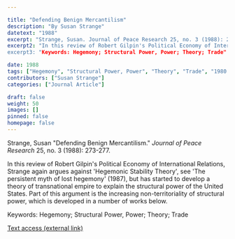 ```yaml
---

title: "Defending Benign Mercantilism"
description: "By Susan Strange"
datetext: "1988"
excerpt: "Strange, Susan. Journal of Peace Research 25, no. 3 (1988): 273-277."
excerpt2: "In this review of Robert Gilpin's Political Economy of International Relations, Strange again argues against 'Hegemonic Stability Theory', see 'The persistent myth of lost hegemony' (1987), but has started to develop a theory of transnational empire to explain the structural power of the United States. Part of this argument is the increasing non-territoriality of structural power, which is developed in a number of works below.
excerpt3: "Keywords: Hegemony; Structural Power, Power; Theory; Trade"

date: 1988
tags: ["Hegemony", "Structural Power, Power", "Theory", "Trade", "1980's"]
contributors: ["Susan Strange"]
categories: ["Journal Article"]

draft: false
weight: 50
images: []
pinned: false
homepage: false
---
```


Strange, Susan "Defending Benign Mercantilism." *Journal of Peace Research* 25, no. 3 (1988): 273-277.

In this review of Robert Gilpin's Political Economy of International Relations, Strange again argues against 'Hegemonic Stability Theory', see 'The persistent myth of lost hegemony' (1987), but has started to develop a theory of transnational empire to explain the structural power of the United States. Part of this argument is the increasing non-territoriality of structural power, which is developed in a number of works below.

Keywords: Hegemony; Structural Power, Power; Theory; Trade

[Text access (external link)](https://doi.org/10.1177/002234338802500307)
